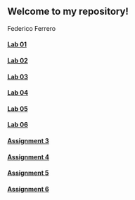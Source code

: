 ## Welcome to my repository!
Federico Ferrero

#### [Lab 01](Lab01.html)
#### [Lab 02](Lab02.html)
#### [Lab 03](Lab03.html)
#### [Lab 04](Lab04.html)
#### [Lab 05](Lab05.html)
#### [Lab 06](Lab06.html)
#### [Assignment 3](Assignment_3.html)
#### [Assignment 4](Assignment_4.html)
#### [Assignment 5](Assignment_5.html)
#### [Assignment 6](https://github.com/federico-jf/Knowledge-Mining/blob/gh-pages/Assignment_6.R)



